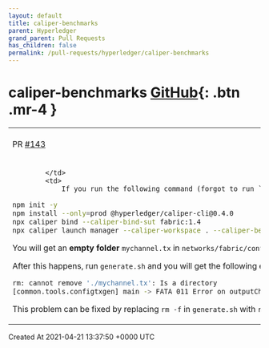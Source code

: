 ```yaml
---
layout: default
title: caliper-benchmarks
parent: Hyperledger
grand_parent: Pull Requests
has_children: false
permalink: /pull-requests/hyperledger/caliper-benchmarks
---
```


# caliper-benchmarks <span class="fs-3 right-align">[GitHub](https://github.com/hyperledger/caliper-benchmarks){: .btn .mr-4 }</span>


<div>
    <table>
        <tr>
            <td>
                PR <a href="https://github.com/hyperledger/caliper-benchmarks/pull/143" class=".btn">#143</a>
            </td>
            <td>
                <b>
                    Fix cannot remove mychannel.tx
                </b>
            </td>
        </tr>
        <tr>
            <td>
                
            </td>
            <td>
                If you run the following command (forgot to run `generate.sh` first):

```bash
npm init -y
npm install --only=prod @hyperledger/caliper-cli@0.4.0
npx caliper bind --caliper-bind-sut fabric:1.4
npx caliper launch manager --caliper-workspace . --caliper-benchconfig benchmarks/scenario/simple/config.yaml --caliper-networkconfig networks/fabric/v1/v1.4.1/2org1peergoleveldb/fabric-go.yaml
```

You will get an **empty folder** `mychannel.tx` in `networks/fabric/config_solo/`.

After this happens, run `generate.sh` and you will get the following error:

```bash
rm: cannot remove './mychannel.tx': Is a directory
[common.tools.configtxgen] main -> FATA 011 Error on outputChannelCreateTx: Error writing channel create tx: open mychannel.tx: is a directory
```

This problem can be fixed by replacing `rm -f` in `generate.sh` with `rm -rf`.
            </td>
        </tr>
    </table>
    <div class="right-align">
        Created At 2021-04-21 13:37:50 +0000 UTC
    </div>
</div>

